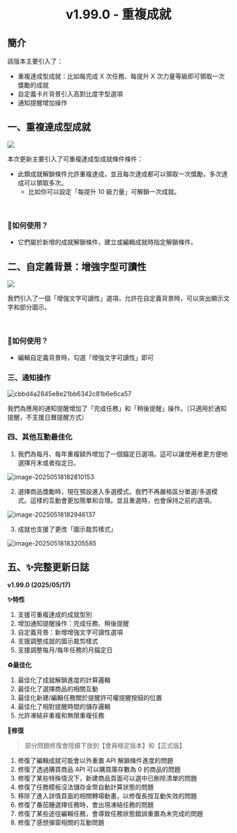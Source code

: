 <h1 align="center" padding="100">v1.99.0 - 重複成就</h1>



## 簡介
該版本主要引入了：

- 重複達成型成就：比如每完成 X 次任務、每提升 X 次力量等級即可領取一次獎勵的成就
- 自定義卡片背景引入高對比度字型選項
- 通知提醒增加操作



## 一、重複達成型成就

![](./_media/199/image-20250518180725541.png)

本次更新主要引入了可重複達成型成就條件條件：

- 此類成就解鎖條件允許重複達成，並且每次達成都可以領取一次獎勵，多次達成可以領取多次。
  - 比如你可以設定「每提升 10 級力量」可解鎖一次成就。

<br/>

### 📕如何使用？

- 它們屬於新增的成就解鎖條件，建立或編輯成就時指定解鎖條件。






## 二、自定義背景：增強字型可讀性
![](./_media/199/252d72f7fd9ce7731ed8fb8044726b44.jpg)

我們引入了一個「增強文字可讀性」選項，允許在自定義背景時，可以突出顯示文字和部分圖示。

<br/>

### 📕如何使用？

- 編輯自定義背景時，勾選「增強文字可讀性」即可





### 三、通知操作

![cbbd4a2845e8e21bb6342c81b6e6ca57](./_media/199/cbbd4a2845e8e21bb6342c81b6e6ca57.jpg)



我們為應用的通知提醒增加了「完成任務」和「稍後提醒」操作。（只適用於通知提醒，不支援日曆提醒方式）





### 四、其他互動最佳化

1. 我們為每月、每年重複額外增加了一個錨定日選項。這可以讓使用者更方便地選擇月末或者指定日。

![image-20250518182810153](./_media/199/image-20250518182810153.png)

2. 選擇商品獎勵時，現在預設進入多選模式。我們不再嚴格區分單選/多選模式。這樣的互動會更加簡單和合理。並且重選時，也會保持之前的選項。

![image-20250518182946137](./_media/199/image-20250518182946137.png)

3. 成就也支援了更改「圖示裁剪樣式」

![image-20250518183205585](./_media/199/image-20250518183205585.png)






## 五、✨完整更新日誌

**v1.99.0 (2025/05/17)**

**✨特性**

1. 支援可重複達成的成就型別
1. 增加通知提醒操作：完成任務、稍後提醒
1. 自定義背景：新增增強文字可讀性選項
1. 支援調整成就的圖示裁剪樣式
1. 支援調整每月/每年任務的月錨定日



**♻️最佳化**

1. 最佳化了成就解鎖進度的計算邏輯
1. 最佳化了選擇商品的相關互動
1. 最佳化新建/編輯任務關於提醒許可權提醒按鈕的位置
1. 最佳化了相對提醒時間的儲存邏輯
1. 允許凍結非重複和無限重複任務



**🐛修復**

> 部分問題修復會陸續下放到【會員穩定版本】和【正式版】

1. 修復了編輯成就可能會以外重置 API 解鎖條件進度的問題
2. 修復了透過購買商品 API 可以購買庫存數為 0 的商品的問題
3. 修復了某些特殊情況下，新建商品頁面可以選中已刪除清單的問題
4. 修復了任務模板沒法儲存金幣自動計算狀態的問題
5. 移除了進入詳情頁面的相關轉場動畫，以修復長按互動失效的問題
6. 修復了番茄鍾選擇任務時，會出現凍結任務的問題
7. 修復了某些途徑編輯任務，會導致任務狀態錯誤重置為未完成的問題
8. 修復了感想彈窗相關的互動問題
